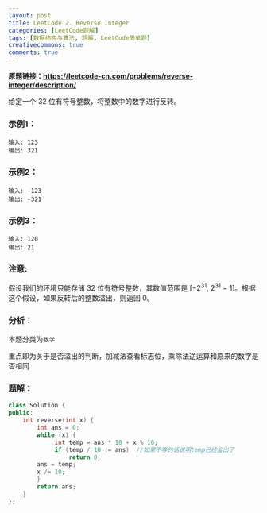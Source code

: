 ```yaml
---
layout: post
title: LeetCode 2. Reverse Integer
categories: [LeetCode题解]
tags: [数据结构与算法, 题解, LeetCode简单题]
creativecommons: true
comments: true
---
```


**原题链接：https://leetcode-cn.com/problems/reverse-integer/description/**

给定一个 32 位有符号整数，将整数中的数字进行反转。

### 示例1：

```
输入: 123
输出: 321
```

### 示例2：

```
输入: -123
输出: -321
```

### 示例3：

```
输入: 120
输出: 21
```

### 注意:

假设我们的环境只能存储 32 位有符号整数，其数值范围是 [−2<sup>31</sup>,  2<sup>31</sup> − 1]。根据这个假设，如果反转后的整数溢出，则返回 0。

### 分析：

本题分类为`数学`

重点即为关于是否溢出的判断，加减法查看标志位，乘除法逆运算和原来的数字是否相同


### 题解：

```cpp
class Solution {
public:
    int reverse(int x) {
        int ans = 0;
        while (x) {
             int temp = ans * 10 + x % 10;
             if (temp / 10 != ans)  //如果不等的话说明temp已经溢出了
                 return 0;
        ans = temp;
        x /= 10;
        }
        return ans;
    }
};
```

